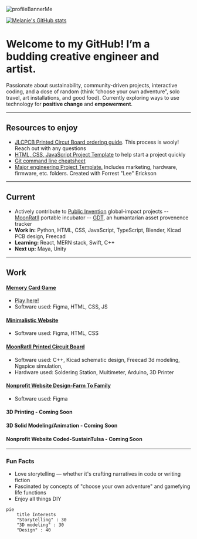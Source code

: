 ![profileBannerMe](https://github.com/user-attachments/assets/230cfbb0-9eb5-4027-9c8a-106fea9b83ff) 

[![Melanie's GitHub stats](https://github-readme-stats.vercel.app/api?username=MelanieLaporte&include_all_commits=true&theme=aura)](https://github.com/anuraghazra/github-readme-stats)

# Welcome to my GitHub! I’m a budding creative engineer and artist. 
Passionate about sustainability, community-driven projects, interactive coding, and a dose of random (think “choose your own adventure”, solo travel, art installations, and good food). Currently exploring ways to use technology for **positive change** and **empowerment**.

---

## Resources to enjoy
- [JLCPCB Printed Circut Board ordering guide](https://github.com/melanielaporte/JLCPCB-Ordering-Guide). This process is wooly! Reach out with any questions 
- [HTML, CSS, JavaScript Project Template](https://github.com/melanielaporte/project-template-novices) to help start a project quickly
- [Git command line cheatsheet](https://github.com/melanielaporte/gitCheatsheet)
- [Major engineering Project Template.](https://github.com/melanielaporte/Engineering-Project-Template) Includes marketing, hardware, firmware, etc. folders. Created with Forrest "Lee" Erickson

---
## Current  
- Actively contribute to [Public Invention](https://publicinvention.github.io/) global-impact projects
  -- [MoonRatII](https://github.com/melanielaporte/moonrat) portable incubator
  -- [GDT](https://github.com/gosqasorg/asset-provenance-tracking), an humantarian asset provenence tracker
- **Work in:** Python, HTML, CSS, JavaScript, TypeScript, Blender, Kicad PCB design, Freecad
- **Learning:** React, MERN stack, Swift, C++
- **Next up:** Maya, Unity
---
## Work
#### [Memory Card Game](https://github.com/melanielaporte/Pirates-Booty) 
- [Play here!](https://editting-lively-shell-121.vscodeedu.app/)
- Software used: Figma, HTML, CSS, JS
#### [Minimalistic Website](https://github.com/melanielaporte/sparse_Website)
- Software used: Figma, HTML, CSS 
#### [MoonRatII Printed Circuit Board]()
- Software used: C++, Kicad schematic design, Freecad 3d modeling, Ngspice simulation, 
- Hardware used: Soldering Station, Multimeter, Arduino, 3D Printer 
#### [Nonprofit Website Design-Farm To Family](https://github.com/melanielaporte/farmtofamilySite)
- Software used: Figma
#### 3D Printing - Coming Soon
#### 3D Solid Modeling/Animation - Coming Soon
#### Nonprofit Website Coded-SustainTulsa - Coming Soon

---

### Fun Facts  
- Love storytelling — whether it's crafting narratives in code or writing fiction  
- Fascinated by concepts of "choose your own adventure" and gamefying life functions 
- Enjoy all things DIY
```mermaid
pie
    title Interests
    "Storytelling" : 30
    "3D modeling" : 30
    "Design" : 40
```
